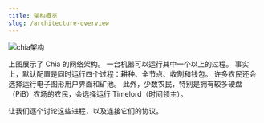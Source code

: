 ```yaml
---
title: 架构概览
slug: /architecture-overview
---
```


![chia架构](/img/chia-network-architecture.png)

上图展示了 Chia 的网络架构。 一台机器可以运行其中一个以上的过程。 事实上，默认配置是同时运行四个过程：耕种、全节点、收割和钱包。 许多农民还会选择运行电子图形用户界面和矿池。 此外，少数农民，特别是拥有较多硬盘（PiB）农场的农民，会选择运行 Timelord（时间领主）。

让我们逐个讨论这些进程，以及连接它们的协议。
